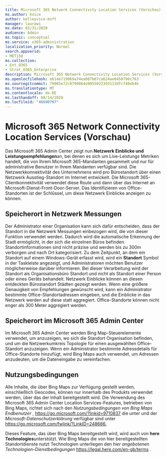 ```yaml
---
title: Microsoft 365 Network Connectivity Location Services (Vorschau)
ms.author: kvice
author: kelleyvice-msft
manager: laurawi
ms.date: 03/31/2020
audience: Admin
ms.topic: conceptual
ms.service: o365-administration
localization_priority: Normal
search.appverid:
- MET150
ms.collection:
- Ent_O365
- Strat_O365_Enterprise
description: Microsoft 365 Network Connectivity Location Services (Vorschau)
ms.openlocfilehash: e614e719069a74ea087b07ca624ae0450790c763
ms.sourcegitcommit: 79065e72c0799064e9055022393113dfcf40eb4b
ms.translationtype: MT
ms.contentlocale: de-DE
ms.lasthandoff: 08/14/2020
ms.locfileid: "46690707"
---
```

# <a name="microsoft-365-network-connectivity-location-services-preview"></a>Microsoft 365 Network Connectivity Location Services (Vorschau)

Das Microsoft 365 Admin Center zeigt nun **Netzwerk Einblicke und Leistungsempfehlungen**an, bei denen es sich um Live-Leistungs Metriken handelt, die von Ihrem Microsoft 365-Mandanten gesammelt und nur für administrative Benutzer in Ihrem Mandanten verfügbar sind. Die Netzwerkkonnektivität des Unternehmens wird pro Bürostandort über einen Netzwerk Ausstieg-Standort im Internet entwickelt. Die Microsoft 365-Clientkonnektivität verwendet diese Route und dann über das Internet an Microsoft-Dienst-Front-Door-Server. Das Identifizieren von Office-Standorten ist der Schlüssel, um diese Netzwerk Einblicke anzeigen zu können.

## <a name="location-in-network-measurements"></a>Speicherort in Netzwerk Messungen

Der Administrator einer Organisation kann sich dafür entscheiden, dass der Standort in die Netzwerk Messungen einbezogen wird, die von dieser Funktion verwendet werden. Dadurch wird die automatische Erkennung der Stadt ermöglicht, in der sich die einzelnen Büros befinden. Standortinformationen sind nicht präzise und werden bis zu 300m verborgen und nach Ort kategorisiert. Zu dem Zeitpunkt, an dem ein Standort auf einem Windows-Gerät erfasst wird, wird ein **Standort** Symbol in der Taskleiste angezeigt, und Administratoren möchten Benutzer möglicherweise darüber informieren. Bei dieser Verarbeitung wird der Standort als Organisationsbüro Standort und nicht als Standort einer Person oder eines Geräts behandelt. Netzwerk Einblicke können an diesen entdeckten Bürostandort Städten gezeigt werden. Wenn eine größere Genauigkeit von Empfehlungen gewünscht wird, kann ein Administrator bestimmte Office-Standortadressen eingeben, und die Einblicke in das Netzwerk werden auf diese statt aggregiert. Office-Standorte können nicht enger als 300 Meter aggregiert werden.

## <a name="location-in-the-microsoft-365-admin-center"></a>Speicherort im Microsoft 365 Admin Center

Im Microsoft 365 Admin Center werden Bing Map-Steuerelemente verwendet, um anzuzeigen, wo sich die Standort Organisation befinden, und um die Netzwerkumkreis Topologie für einen ausgewählten Office-Standort anzuzeigen. Wenn ein Administrator bestimmte Adressdetails für Office-Standorte hinzufügt, wird Bing Maps auch verwendet, um Adressen anzudeuten, um die Dateneingabe zu vereinfachen.

## <a name="terms-of-use"></a>Nutzungsbedingungen

Alle Inhalte, die über Bing Maps zur Verfügung gestellt werden, einschließlich Geocodes, können nur innerhalb des Produkts verwendet werden, über das der Inhalt bereitgestellt wird. Die Verwendung des Microsoft 365 Admin Center Location Services-Features, betrieben von Bing Maps, richtet sich nach den _Nutzungsbedingungen von Bing Maps Endbenutzer_ , <https://go.microsoft.com/?linkid=9710837> die unter und der _Microsoft-Datenschutzerklärung_ verfügbar sind unter <https://go.microsoft.com/fwlink/?LinkID=248686.>

Dieses Feature, das über Bing Maps bereitgestellt wird, wird auch von **here Technologies**unterstützt. Wie Bing Maps die von hier bereitgestellten Standortdienste nutzt Technologien unterliegen den _hier angebotenen Technologien-Dienstbedingungen_ <https://legal.here.com/en-gb/terms> .
